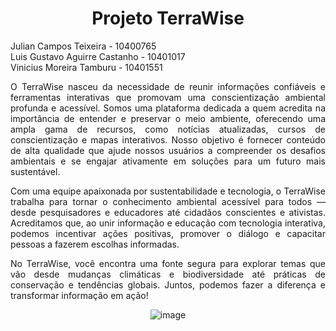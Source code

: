 <h1 align="center"><b>Projeto TerraWise</b></h1>

Julian Campos Teixeira - 10400765  
Luis Gustavo Aguirre Castanho - 10401017  
Vinicius Moreira Tamburu - 10401551  

<div align="justify">
    O TerraWise nasceu da necessidade de reunir informações confiáveis e ferramentas interativas que promovam uma conscientização ambiental profunda e acessível. Somos uma plataforma dedicada a quem acredita na importância de entender e preservar o meio ambiente, oferecendo uma ampla gama de recursos, como notícias atualizadas, cursos de conscientização e mapas interativos. Nosso objetivo é fornecer conteúdo de alta qualidade que ajude nossos usuários a compreender os desafios ambientais e se engajar ativamente em soluções para um futuro mais sustentável.
    
  Com uma equipe apaixonada por sustentabilidade e tecnologia, o TerraWise trabalha para tornar o conhecimento ambiental acessível para todos — desde pesquisadores e educadores até cidadãos conscientes e ativistas. Acreditamos que, ao unir informação e educação com tecnologia interativa, podemos incentivar ações positivas, promover o diálogo e capacitar pessoas a fazerem escolhas informadas.
    
  No TerraWise, você encontra uma fonte segura para explorar temas que vão desde mudanças climáticas e biodiversidade até práticas de conservação e tendências globais. Juntos, podemos fazer a diferença e transformar informação em ação!
</div>

<div align="center">
    <img src="https://github.com/user-attachments/assets/c2f10f16-74e8-4476-bdda-1a68adb30cd0" alt="image">
</div>

